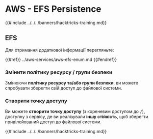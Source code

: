 # AWS - EFS Persistence

{{#include ../../../banners/hacktricks-training.md}}

## EFS

Для отримання додаткової інформації перегляньте:

{{#ref}}
../aws-services/aws-efs-enum.md
{{#endref}}

### Змінити політику ресурсу / групи безпеки

Змінюючи **політику ресурсу та/або групи безпеки**, ви можете спробувати зберегти свій доступ до файлової системи.

### Створити точку доступу

Ви можете **створити точку доступу** (з кореневим доступом до `/`), доступну з сервісу, де ви реалізували **іншу стійкість**, щоб зберегти привілейований доступ до файлової системи.

{{#include ../../../banners/hacktricks-training.md}}
